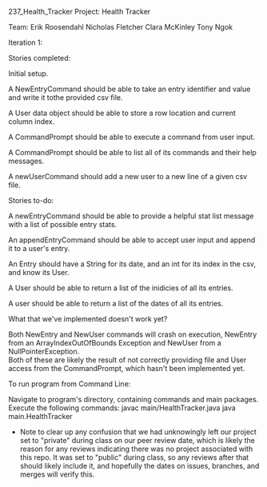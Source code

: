  237_Health_Tracker
Project:
Health Tracker

Team:
Erik Roosendahl
Nicholas Fletcher
Clara McKinley
Tony Ngok


Iteration 1:


Stories completed:

Initial setup.

A NewEntryCommand should be able to take an entry identifier and value and write it tothe provided csv file.

A User data object should be able to store a row location and current column index.

A CommandPrompt should be able to execute a command from user input.

A CommandPrompt should be able to list all of its commands and their help messages.

A newUserCommand should add a new user to a new line of a given csv file.


Stories to-do:

A newEntryCommand should be able to provide a helpful stat list message with a list of possible entry stats.

An appendEntryCommand should be able to accept user input and append it to a user's entry.

An Entry should have a String for its date, and an int for its index in the csv, and know its User.

A User should be able to return a list of the inidicies of all its entries.

A user should be able to return a list of the dates of all its entries.


What that we've implemented doesn't work yet?

Both NewEntry and NewUser commands will crash on execution, NewEntry from an ArrayIndexOutOfBounds Exception and NewUser from a NullPointerException.  
Both of these are likely the result of not correctly providing file and User access from the CommandPrompt, which hasn't been implemented yet.



To run program from Command Line:

Navigate to program's directory, containing commands and main packages.
Execute the following commands:
javac main/HealthTracker.java
java main.HealthTracker



* Note to clear up any confusion that we had unknowingly left our project set to "private" during class on our peer review date, which is likely the reason for any reviews indicating there was no project associated with this repo.  It was set to "public" during class, so any reviews after that should likely include it, and hopefully the dates on issues, branches, and merges will verify this.


